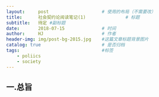 ```yaml
---
layout:     post                    # 使用的布局（不需要改）
title:      社会契约论阅读笔记(1)               # 标题 
subtitle:   待定 #副标题
date:       2018-07-15              # 时间
author:     HJ                      # 作者
header-img: img/post-bg-2015.jpg    #这篇文章标题背景图片
catalog: true                       # 是否归档
tags:                               #标签
    - poliics
    - society
---
```

## 一.总旨

